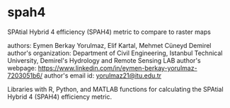 # spah4
SPAtial Hybrid 4 efficiency (SPAH4) metric to compare to raster maps

authors:                 Eymen Berkay Yorulmaz, Elif Kartal, Mehmet Cüneyd Demirel
author's organization:   Department of Civil Engineering, Istanbul Technical University, Demirel's Hydrology and Remote Sensing LAB
author's webpage:        https://www.linkedin.com/in/eymen-berkay-yorulmaz-7203051b6/
author's email id:       yorulmaz21@itu.edu.tr

Libraries with R, Python, and MATLAB functions for calculating the SPAtial Hybrid 4 (SPAH4) efficiency metric.
